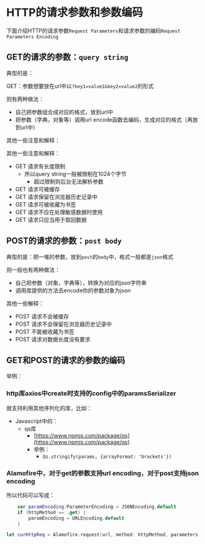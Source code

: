 # HTTP的请求参数和参数编码

下面介绍HTTP的请求参数`Request Parameters`和请求参数的编码`Request Parameters Encoding`

## GET的请求的参数：`query string`
典型的是：

GET：参数想要放在url中以`?key1=value1&key2=value2`的形式

则有两种做法：

* 自己把参数组合成对应的格式，放到url中
* 把参数（字典，对象等）调用url encode函数去编码，生成对应的格式（再放到url中）

其他一些注意和解释：

其他一些注意和解释：

* GET 请求有长度限制
  * 所以query string一般被限制在1024个字节
    * 超过限制则后台无法解析参数
* GET 请求可被缓存
* GET 请求保留在浏览器历史记录中
* GET 请求可被收藏为书签
* GET 请求不应在处理敏感数据时使用
* GET 请求只应当用于取回数据

## POST的请求的参数：`post body`
典型的是：把一堆的参数，放到`post`的`body`中，格式一般都是`json`格式

则一般也有两种做法：

- 自己把参数（对象，字典等），转换为对应的json字符串
- 调用库提供的方法去encode你的参数对象为json


其他一些解释：

- POST 请求不会被缓存
- POST 请求不会保留在浏览器历史记录中
- POST 不能被收藏为书签
- POST 请求对数据长度没有要求


## GET和POST的请求的参数的编码

举例：
### http库axios中create时支持的config中的paramsSerializer

就支持利用其他序列化的库，比如：
- Javascript中的：
  - qs库
    - [https://www.npmjs.com/package/qs](https://www.npmjs.com/package/qs)
    - 举例：
      - `Qs.stringify(params, {arrayFormat: 'brackets'})`

### Alamofire中，对于get的参数支持url encoding，对于post支持json encoding
所以代码可以写成：
```swift
    var paramEncoding:ParameterEncoding = JSONEncoding.default
    if (httpMethod == .get) {
        paramEncoding = URLEncoding.default
    }

let curHttpReq = Alamofire.request(url, method: httpMethod, parameters: parameters, encoding: paramEncoding, headers: curHeaders)
```



